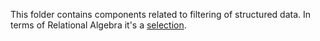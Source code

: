 

This folder contains components related to filtering of structured data. In terms of Relational Algebra it's a [selection](https://en.wikipedia.org/wiki/Selection_(relational_algebra)). 

